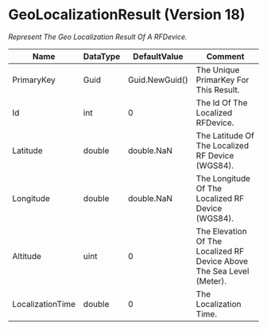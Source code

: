 ﻿
# GeoLocalizationResult (Version 18)

*Represent The Geo Localization Result Of A RFDevice.*

Name|DataType|DefaultValue|Comment
----|--------|------------|-------
PrimaryKey|Guid|Guid.NewGuid()|The Unique PrimarKey For This Result.
Id|int|0|The Id Of The Localized RFDevice.
Latitude|double|double.NaN|The Latitude Of The Localized RF Device (WGS84).
Longitude|double|double.NaN|The Longitude Of The Localized RF Device (WGS84).
Altitude|uint|0|The Elevation Of The Localized RF Device Above The Sea Level (Meter).
LocalizationTime|double|0|The Localization Time.
